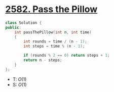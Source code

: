 # [2582\. Pass the Pillow](https://leetcode.com/problems/pass-the-pillow/)

```cpp
class Solution {
public:
    int passThePillow(int n, int time)
    {
        int rounds = time / (n - 1);
        int steps = time % (n - 1);

        if (rounds % 2 == 0) return steps + 1;
        return n - steps;
    }
};
```

- T: $O(1)$
- S: $O(1)$
